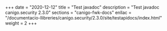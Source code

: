 +++
date        = "2020-12-12"
title       = "Test javadoc"
description = "Test javadoc canigo.security 2.3.0"
sections    = "canigo-fwk-docs"
enllac		= "/documentacio-llibreries/canigo.security/2.3.0/site/testapidocs/index.html"
weight		= 2
+++
